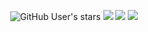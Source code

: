 <!--
<p align="center">
<img src="https://raw.githubusercontent.com/7r0j4ncodeing/web-shells/main/.img/websh3ll.jpg" height="200">
</p>
-->
<p align="center">
<img alt="GitHub User's stars" src="https://img.shields.io/github/stars/1337r0j4n/phishing-pages?style=for-the-badge">
<img src="https://img.shields.io/github/forks/1337r0j4n/phishing-pages?color=orange&style=for-the-badge">
 <img src="https://img.shields.io/github/issues/1337r0j4n/phishing-pages?color=red&style=for-the-badge">
<img src="https://img.shields.io/badge/By%20-7r0j4n-lime?style=for-the-badge">
</p>


